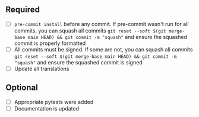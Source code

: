 ## Required

- [ ] `pre-commit install` before any commit. If pre-commit wasn't run for all commits, you can squash all commits   `git reset --soft $(git merge-base main HEAD) && git commit -m "squash"` and ensure the squashed commit is properly formatted
- [ ] All commits must be signed. If some are not, you can squash all commits   `git reset --soft $(git merge-base main HEAD) && git commit -m "squash"` and ensure the squashed commit is signed
- [ ] Update all translations
 
## Optional

- [ ] Appropriate pytests were added
- [ ] Documentation is updated

